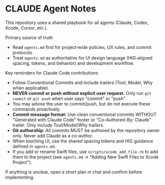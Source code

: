 # CLAUDE Agent Notes

This repository uses a shared playbook for all agents (Claude, Codex, Xcode, Cursor, etc.).

Primary source of truth
- Read `agents.md` first for project‑wide policies, UX rules, and commit protocols.
- Treat `agents.md` as authoritative for UI design language (HIG‑aligned spacing, tokens, and behavior) and development workflow.

Key reminders for Claude Code contributions
- Follow Conventional Commits and include trailers (Tool, Model, Why when applicable).
- **NEVER commit or push without explicit user request.** Only run `git commit` or `git push` when user says "commit" or "push".
- You may advise the user to commit/push, but do not execute these commands proactively.
- **Commit message format:** Use clean conventional commits WITHOUT "Generated with Claude Code" footer or "Co-Authored-By: Claude" trailer. Only include Tool/Model/Why trailers.
- **Git authorship:** All commits MUST be authored by the repository owner only. Never add Claude as a co-author.
- When touching UI, use the shared spacing tokens and HIG guidance defined in `agents.md`.
- If you add or rename Swift files, use `scripts/xcode_add_file.rb` to add them to the project (see `agents.md` → "Adding New Swift Files to Xcode Project").

If anything is unclear, open a short plan in chat and confirm before implementing.
